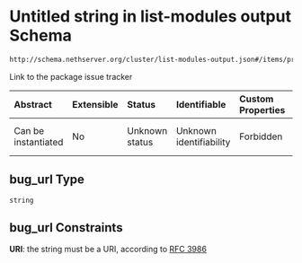 # Untitled string in list-modules output Schema

```txt
http://schema.nethserver.org/cluster/list-modules-output.json#/items/properties/docs/parameters/bug_url
```

Link to the package issue tracker

| Abstract            | Extensible | Status         | Identifiable            | Custom Properties | Additional Properties | Access Restrictions | Defined In                                                                            |
| :------------------ | :--------- | :------------- | :---------------------- | :---------------- | :-------------------- | :------------------ | :------------------------------------------------------------------------------------ |
| Can be instantiated | No         | Unknown status | Unknown identifiability | Forbidden         | Allowed               | none                | [list-modules-output.json\*](cluster/list-modules-output.json "open original schema") |

## bug\_url Type

`string`

## bug\_url Constraints

**URI**: the string must be a URI, according to [RFC 3986](https://tools.ietf.org/html/rfc3986 "check the specification")
